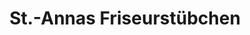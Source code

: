 ---
title: "St.-Annas Friseurstübchen"
url: /schwentinental/st-annas-friseurstuebchen/
shop: Friseur
---